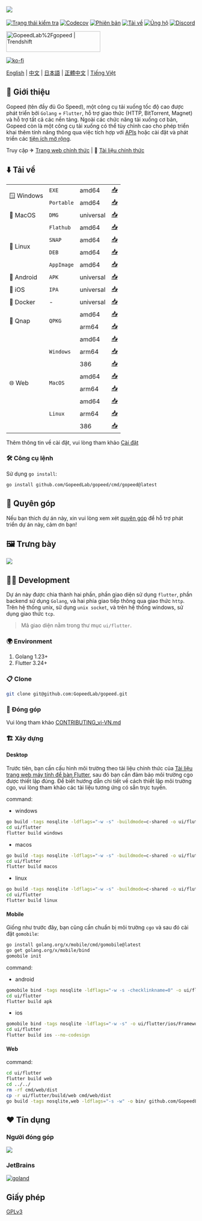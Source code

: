 # [![](_docs/img/banner.png)](https://gopeed.com)

[![Trạng thái kiểm tra](https://github.com/GopeedLab/gopeed/workflows/test/badge.svg)](https://github.com/GopeedLab/gopeed/actions?query=workflow%3Atest)
[![Codecov](https://codecov.io/gh/GopeedLab/gopeed/branch/main/graph/badge.svg)](https://codecov.io/gh/GopeedLab/gopeed)
[![Phiên bản](https://img.shields.io/github/release/GopeedLab/gopeed.svg)](https://github.com/GopeedLab/gopeed/releases)
[![Tải về](https://img.shields.io/github/downloads/GopeedLab/gopeed/total.svg)](https://github.com/GopeedLab/gopeed/releases)
[![Ủng hộ](https://img.shields.io/badge/%24-ủng%20hộ-ff69b4.svg)](https://docs.gopeed.com/donate.html)
[![Discord](https://img.shields.io/discord/1037992631881449472?label=Discord&logo=discord&style=social)](https://discord.gg/ZUJqJrwCGB)

<a href="https://trendshift.io/repositories/7953" target="_blank"><img src="https://trendshift.io/api/badge/repositories/7953" alt="GopeedLab%2Fgopeed | Trendshift" style="width: 250px; height: 55px;" width="250" height="55"/></a>

[![ko-fi](https://ko-fi.com/img/githubbutton_sm.svg)](https://ko-fi.com/R6R6IJGN6)

[English](/README.md) | [中文](/README_zh-CN.md) | [日本語](/README_ja-JP.md) | [正體中文](/README_zh-TW.md) | [Tiếng Việt](/README_vi-VN.md)

## 🚀 Giới thiệu

Gopeed (tên đầy đủ Go Speed), một công cụ tải xuống tốc độ cao được phát triển bởi `Golang` + `Flutter`, hỗ trợ giao thức (HTTP, BitTorrent, Magnet) và hỗ trợ tất cả các nền tảng. Ngoài các chức năng tải xuống cơ bản, Gopeed còn là một công cụ tải xuống có thể tùy chỉnh cao cho phép triển khai thêm tính năng thông qua việc tích hợp với [APIs](https://docs.gopeed.com/dev-api.html) hoặc cài đặt và phát triển các [tiện ích mở rộng](https://docs.gopeed.com/dev-extension.html).

Truy cập ✈ [Trang web chính thức](https://gopeed.com) | 📖 [Tài liệu chính thức](https://docs.gopeed.com)

## ⬇️ Tải về

<table>
  <tbody>
    <tr>
      <td rowspan="2">🪟 Windows</td>
      <td><code>EXE</code></td>
      <td>amd64</td>
      <td><a href="https://gopeed.com/api/download?tpl=Gopeed-$version-windows-amd64.zip">📥</a></td>
    </tr>
    <tr>
      <td><code>Portable</code></td>
      <td>amd64</td>
      <td><a href="https://gopeed.com/api/download?tpl=Gopeed-$version-windows-amd64-portable.zip">📥</a></td>
    </tr>
    <tr>
      <td>🍎 MacOS</td>
      <td><code>DMG</code></td>
      <td>universal</td>
      <td><a href="https://gopeed.com/api/download?tpl=Gopeed-$version-macos.dmg">📥</a></td>
    </tr>
    <tr>
      <td rowspan="4">🐧 Linux</td>
      <td><code>Flathub</code></td>
      <td>amd64</td>
      <td><a href="https://flathub.org/apps/com.gopeed.Gopeed">📥</a></td>
    </tr>
    <tr>
      <td><code>SNAP</code></td>
      <td>amd64</td>
      <td><a href="https://snapcraft.io/gopeed">📥</a></td>
    </tr>
    <tr>
      <td><code>DEB</code></td>
      <td>amd64</td>
      <td><a href="https://gopeed.com/api/download?tpl=Gopeed-$version-linux-amd64.deb">📥</a></td>
    </tr>
    <tr>
      <td><code>AppImage</code></td>
      <td>amd64</td>
      <td><a href="https://gopeed.com/api/download?tpl=Gopeed-$version-linux-x86_64.AppImage">📥</a></td>
    </tr>
    <tr>
      <td>🤖 Android</td>
      <td><code>APK</code></td>
      <td>universal</td>
      <td><a href="https://gopeed.com/api/download?tpl=Gopeed-$version-android.apk">📥</a></td>
    </tr>
    <tr>
      <td>📱 iOS</td>
      <td><code>IPA</code></td>
      <td>universal</td>
      <td><a href="https://gopeed.com/api/download?tpl=Gopeed-$version-ios.ipa">📥</a></td>
    </tr>
    <tr>
      <td>🐳 Docker</td>
      <td>-</td>
      <td>universal</td>
      <td><a href="https://hub.docker.com/r/liwei2633/gopeed">📥</a></td>
    </tr>
    <tr>
      <td rowspan="2">💾 Qnap</td>
      <td rowspan="2"><code>QPKG</code></td>
      <td>amd64</td>
      <td><a href="https://gopeed.com/api/download?tpl=gopeed-$version-qnap-amd64.qpkg">📥</a></td>
    </tr>
    <tr>
      <td>arm64</td>
      <td><a href="https://gopeed.com/api/download?tpl=gopeed-$version-qnap-arm64.qpkg">📥</a></td>
    </tr>
    <tr>
      <td rowspan="8">🌐 Web</td>
      <td rowspan="3"><code>Windows</code></td>
      <td>amd64</td>
      <td><a href="https://gopeed.com/api/download?tpl=gopeed-web-$version-windows-amd64.zip">📥</a></td>
    </tr>
    <tr>
      <td>arm64</td>
      <td><a href="https://gopeed.com/api/download?tpl=gopeed-web-$version-windows-arm64.zip">📥</a></td>
    </tr>
    <tr>
      <td>386</td>
      <td><a href="https://gopeed.com/api/download?tpl=gopeed-web-$version-windows-386.zip">📥</a></td>
    </tr>
    <tr>
      <td rowspan="2"><code>MacOS</code></td>
      <td>amd64</td>
      <td><a href="https://gopeed.com/api/download?tpl=gopeed-web-$version-macos-amd64.zip">📥</a></td>
    </tr>
    <tr>
      <td>arm64</td>
      <td><a href="https://gopeed.com/api/download?tpl=gopeed-web-$version-macos-arm64.zip">📥</a></td>
    </tr>
    <tr>
      <td rowspan="3"><code>Linux</code></td>
      <td>amd64</td>
      <td><a href="https://gopeed.com/api/download?tpl=gopeed-web-$version-linux-amd64.zip">📥</a></td>
    </tr>
    <tr>
      <td>arm64</td>
      <td><a href="https://gopeed.com/api/download?tpl=gopeed-web-$version-linux-arm64.zip">📥</a></td>
    </tr>
    <tr>
      <td>386</td>
      <td><a href="https://gopeed.com/api/download?tpl=gopeed-web-$version-linux-386.zip">📥</a></td>
    </tr>
  </tbody>
</table>

Thêm thông tin về cài đặt, vui lòng tham khảo [Cài đặt](https://docs.gopeed.com/install.html)

### 🛠️ Công cụ lệnh

Sử dụng `go install`:

```bash
go install github.com/GopeedLab/gopeed/cmd/gopeed@latest
```

## 💝 Quyên góp

Nếu bạn thích dự án này, xin vui lòng xem xét [quyên góp](https://docs.gopeed.com/donate.html) để hỗ trợ phát triển dự án này, cảm ơn bạn!

## 🖼️ Trưng bày

![](_docs/img/ui-demo.png)

## 👨‍💻 Development

Dự án này được chia thành hai phần, phần giao diện sử dụng `flutter`, phần backend sử dụng `Golang`, và hai phía giao tiếp thông qua giao thức `http`. Trên hệ thống unix, sử dụng `unix socket`, và trên hệ thống windows, sử dụng giao thức `tcp`.

> Mã giao diện nằm trong thư mục `ui/flutter`.

### 🌍 Environment

1. Golang 1.23+
2. Flutter 3.24+

### 📋 Clone

```bash
git clone git@github.com:GopeedLab/gopeed.git
```

### 🤝 Đóng góp

Vui lòng tham khảo [CONTRIBUTING_vi-VN.md](/CONTRIBUTING_vi-VN.md)

### 🏗️ Xây dựng

#### Desktop

Trước tiên, bạn cần cấu hình môi trường theo tài liệu chính thức của [Tài liệu trang web máy tính để bàn Flutter](https://docs.flutter.dev/development/platform-integration/desktop), sau đó bạn cần đảm bảo môi trường cgo được thiết lập đúng. Để biết hướng dẫn chi tiết về cách thiết lập môi trường cgo, vui lòng tham khảo các tài liệu tương ứng có sẵn trực tuyến.

command:

- windows

```bash
go build -tags nosqlite -ldflags="-w -s" -buildmode=c-shared -o ui/flutter/windows/libgopeed.dll github.com/GopeedLab/gopeed/bind/desktop
cd ui/flutter
flutter build windows
```

- macos

```bash
go build -tags nosqlite -ldflags="-w -s" -buildmode=c-shared -o ui/flutter/macos/Frameworks/libgopeed.dylib github.com/GopeedLab/gopeed/bind/desktop
cd ui/flutter
flutter build macos
```

- linux

```bash
go build -tags nosqlite -ldflags="-w -s" -buildmode=c-shared -o ui/flutter/linux/bundle/lib/libgopeed.so github.com/GopeedLab/gopeed/bind/desktop
cd ui/flutter
flutter build linux
```

#### Mobile

Giống như trước đây, bạn cũng cần chuẩn bị môi trường `cgo` và sau đó cài đặt `gomobile`:

```bash
go install golang.org/x/mobile/cmd/gomobile@latest
go get golang.org/x/mobile/bind
gomobile init
```

command:

- android

```bash
gomobile bind -tags nosqlite -ldflags="-w -s -checklinkname=0" -o ui/flutter/android/app/libs/libgopeed.aar -target=android -androidapi 21 -javapkg="com.gopeed" github.com/GopeedLab/gopeed/bind/mobile
cd ui/flutter
flutter build apk
```

- ios

```bash
gomobile bind -tags nosqlite -ldflags="-w -s" -o ui/flutter/ios/Frameworks/Libgopeed.xcframework -target=ios github.com/GopeedLab/gopeed/bind/mobile
cd ui/flutter
flutter build ios --no-codesign
```

#### Web

command:

```bash
cd ui/flutter
flutter build web
cd ../../
rm -rf cmd/web/dist
cp -r ui/flutter/build/web cmd/web/dist
go build -tags nosqlite,web -ldflags="-s -w" -o bin/ github.com/GopeedLab/gopeed/cmd/web
```

## ❤️ Tín dụng

### Người đóng góp

<a href="https://github.com/GopeedLab/gopeed/graphs/contributors">
  <img src="https://contrib.rocks/image?repo=GopeedLab/gopeed" />
</a>

### JetBrains

[![goland](_docs/img/goland.svg)](https://www.jetbrains.com/?from=gopeed)

## Giấy phép

[GPLv3](LICENSE)
